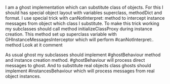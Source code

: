 I am a ghost implementation which can substitute class of objects. For this I should has special object layout with variables superclass, methodDict and format.
I use special trick with canNotInterpret: method to intercept instance messages from object which class I substitute. 
To make this trick working my subclasses should call method initializeClassProxy during instance creation. 
This method set up superclass variable with GHInstanceMessagesInterceptor which will perform  #canNotInterpret:. method  Look at it comment

As usual ghost my subclasses should implement #ghostBehaviour method and instance creation method. #ghostBehaviour will process direct messages to ghost.
And to substitute real objects class ghosts should implement #instancesBehaviour which will process messages from real object instances.
